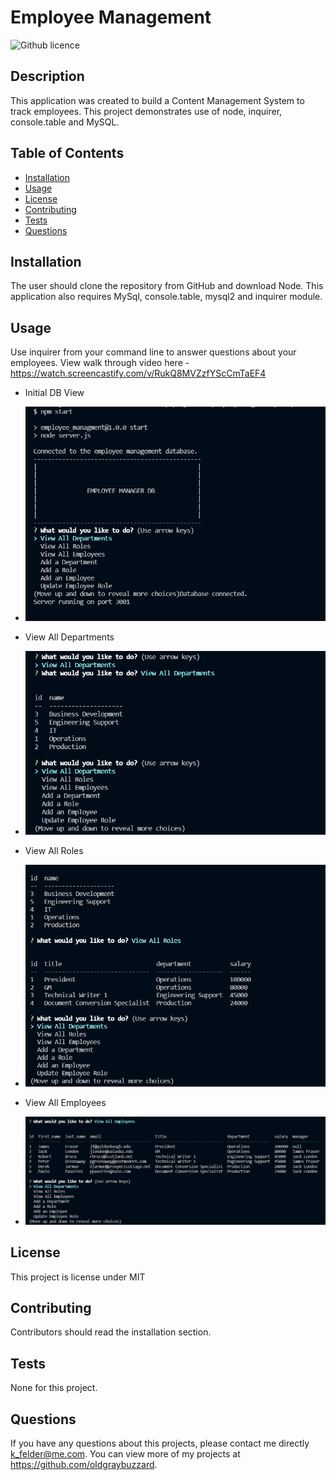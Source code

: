 # Employee Management 
![Github licence](http://img.shields.io/badge/license-MIT-blue.svg)

## Description 
This application was created to build a Content Management System to track employees. This project demonstrates use of node, inquirer, console.table and MySQL. 
 
## Table of Contents
* [Installation](#installation)
* [Usage](#usage)
* [License](#license)
* [Contributing](#contributing)
* [Tests](#tests)
* [Questions](#questions)

## Installation 
The user should clone the repository from GitHub and download Node. This application also requires MySql, console.table, mysql2 and inquirer module.

## Usage 
Use inquirer from your command line to answer questions about your employees.
View walk through video here - https://watch.screencastify.com/v/RukQ8MVZzfYScCmTaEF4

* Initial DB View
- ![Initial DB View](https://github.com/oldgraybuzzard/employee_managment/blob/main/assets/images/Initial%20view%20of%20employee_management%20db.PNG)
* View All Departments
- ![View All Departments](https://github.com/oldgraybuzzard/employee_managment/blob/main/assets/images/viewing%20departments.PNG)
* View All Roles
- ![View All Roles](https://github.com/oldgraybuzzard/employee_managment/blob/main/assets/images/viewing%20roles.PNG)
* View All Employees
- ![View All Employees](https://github.com/oldgraybuzzard/employee_managment/blob/main/assets/images/viewing%20all%20employees.PNG)

## License 
This project is license under MIT

## Contributing 
Contributors should read the installation section. 

## Tests
None for this project. 

## Questions
If you have any questions about this projects, please contact me directly k_felder@me.com. You can view more of my projects at https://github.com/oldgraybuzzard.

